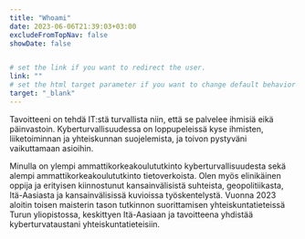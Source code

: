 ```yaml
---
title: "Whoami"
date: 2023-06-06T21:39:03+03:00
excludeFromTopNav: false
showDate: false


# set the link if you want to redirect the user.
link: ""
# set the html target parameter if you want to change default behavior
target: "_blank"
---
```


Tavoitteeni on tehdä IT:stä turvallista niin, että se palvelee ihmisiä eikä päinvastoin. Kyberturvallisuudessa on loppupeleissä kyse ihmisten, liiketoiminnan ja yhteiskunnan suojelemista, ja toivon pystyväni vaikuttamaan asioihin.

Minulla on ylempi ammattikorkeakoulututkinto kyberturvallisuudesta sekä alempi ammattikorkeakoulututkinto tietoverkoista. Olen myös elinikäinen oppija ja erityisen kiinnostunut kansainvälisistä suhteista, geopolitiikasta, Itä-Aasiasta ja kansainvälisissä kuvioissa työskentelystä. Vuonna 2023 aloitin toisen maisterin tason tutkinnon suorittamisen yhteiskuntatieteissä Turun yliopistossa, keskittyen Itä-Aasiaan ja tavoitteena yhdistää kyberturvataustani yhteiskuntatieteisiin.

